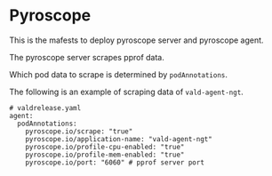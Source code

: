 # Pyroscope

This is the mafests to deploy pyroscope server and pyroscope agent.

The pyroscope server scrapes pprof data.

Which pod data to scrape is determined by `podAnnotations`.

The following is an example of scraping data of `vald-agent-ngt`.

```
# valdrelease.yaml
agent:
  podAnnotations:
    pyroscope.io/scrape: "true"
    pyroscope.io/application-name: "vald-agent-ngt"
    pyroscope.io/profile-cpu-enabled: "true"
    pyroscope.io/profile-mem-enabled: "true"
    pyroscope.io/port: "6060" # pprof server port
```
